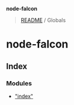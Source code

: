 **node-falcon**

> [README](README.md) / Globals

# node-falcon

## Index

### Modules

* ["index"](modules/_index_.md)
